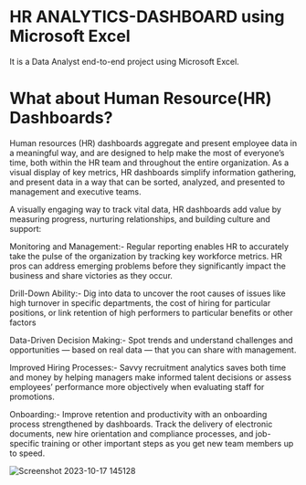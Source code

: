 # HR ANALYTICS-DASHBOARD using Microsoft Excel
It is a Data Analyst end-to-end project using Microsoft Excel. 

# What about Human Resource(HR) Dashboards?
Human resources (HR) dashboards aggregate and present employee data in a meaningful way, and are designed to help make the most of everyone’s time, both within the HR team and throughout the entire organization. As a visual display of key metrics, HR dashboards simplify information gathering, and present data in a way that can be sorted, analyzed, and presented to management and executive teams.

A visually engaging way to track vital data, HR dashboards add value by measuring progress, nurturing relationships, and building culture and support:

Monitoring and Management:-  Regular reporting enables HR to accurately take the pulse of the organization by tracking key workforce metrics. HR pros can address emerging problems before they significantly impact the business and share victories as they occur.

Drill-Down Ability:-  Dig into data to uncover the root causes of issues like high turnover in specific departments, the cost of hiring for particular positions, or link retention of high performers to particular benefits or other factors  

Data-Driven Decision Making:-  Spot trends and understand challenges and opportunities — based on real data — that you can share with management.

Improved Hiring Processes:-  Savvy recruitment analytics saves both time and money by helping managers make informed talent decisions or assess employees’ performance more objectively when evaluating staff for promotions.

Onboarding:-  Improve retention and productivity with an onboarding process strengthened by dashboards. Track the delivery of electronic documents, new hire orientation and compliance processes, and job-specific training or other important steps as you get new team members up to speed.

![Screenshot 2023-10-17 145128](https://github.com/Celesttaa/HR-DASHBOARD/assets/146422970/22dbc451-9e28-4bd9-972d-f755380af594)

